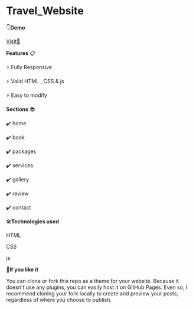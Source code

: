 # Travel_Website

👇<b>Demo</b>

[Visit🚀]( https://divyanshi2408.github.io/Travel_Website/)

<b>Features</b> 📋

⚡️ Fully Responsive

⚡️ Valid HTML , CSS & js

⚡️ Easy to modify

<b>Sections</b> 📚

✔️ home

✔️ book

✔️ packages

✔️ services

✔️ gallery

✔️ review

✔️ contact

🛠️<b>Technologies used</b>

HTML

CSS

js

🤟<b>If you like it</b>

You can clone or fork this repo as a theme for your website. Because it doesn't use any plugins, you can easily host it on GitHub Pages. Even so, I recommend cloning your fork locally to create and preview your posts, regardless of where you choose to publish.

